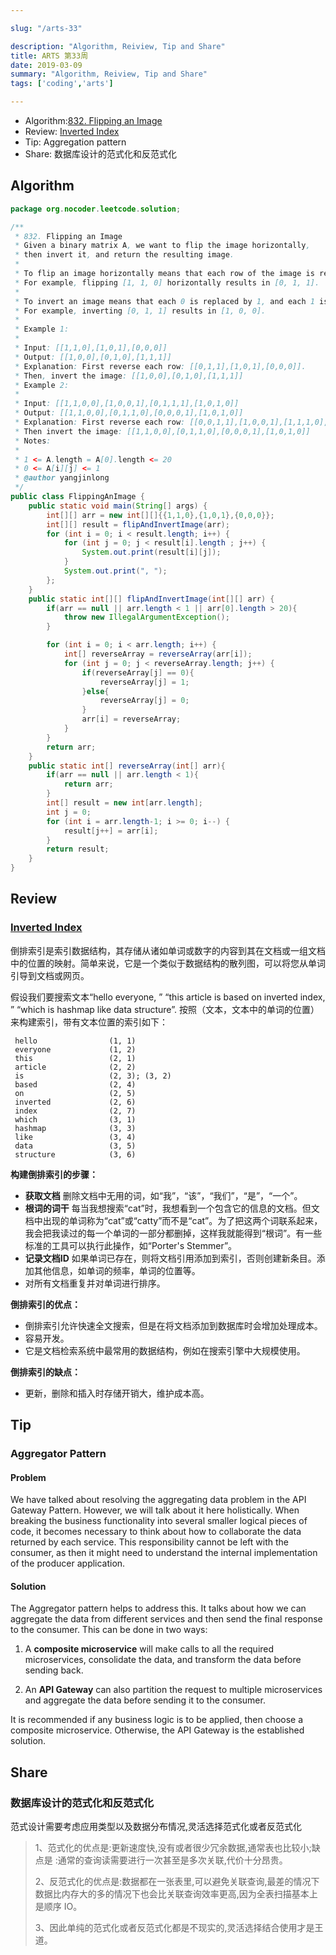 ```yaml
---

slug: "/arts-33"

description: "Algorithm, Reiview, Tip and Share"
title: ARTS 第33周
date: 2019-03-09
summary: "Algorithm, Reiview, Tip and Share"
tags: ['coding','arts']

---
```


- Algorithm:[832. Flipping an Image](https://leetcode.com/problems/flipping-an-image/)
- Review: [Inverted Index](https://www.geeksforgeeks.org/inverted-index/)
- Tip: Aggregation pattern
- Share: 数据库设计的范式化和反范式化

## Algorithm

```java
package org.nocoder.leetcode.solution;

/**
 * 832. Flipping an Image
 * Given a binary matrix A, we want to flip the image horizontally,
 * then invert it, and return the resulting image.
 *
 * To flip an image horizontally means that each row of the image is reversed.
 * For example, flipping [1, 1, 0] horizontally results in [0, 1, 1].
 *
 * To invert an image means that each 0 is replaced by 1, and each 1 is replaced by 0.
 * For example, inverting [0, 1, 1] results in [1, 0, 0].
 *
 * Example 1:
 *
 * Input: [[1,1,0],[1,0,1],[0,0,0]]
 * Output: [[1,0,0],[0,1,0],[1,1,1]]
 * Explanation: First reverse each row: [[0,1,1],[1,0,1],[0,0,0]].
 * Then, invert the image: [[1,0,0],[0,1,0],[1,1,1]]
 * Example 2:
 *
 * Input: [[1,1,0,0],[1,0,0,1],[0,1,1,1],[1,0,1,0]]
 * Output: [[1,1,0,0],[0,1,1,0],[0,0,0,1],[1,0,1,0]]
 * Explanation: First reverse each row: [[0,0,1,1],[1,0,0,1],[1,1,1,0],[0,1,0,1]].
 * Then invert the image: [[1,1,0,0],[0,1,1,0],[0,0,0,1],[1,0,1,0]]
 * Notes:
 *
 * 1 <= A.length = A[0].length <= 20
 * 0 <= A[i][j] <= 1
 * @author yangjinlong
 */
public class FlippingAnImage {
    public static void main(String[] args) {
        int[][] arr = new int[][]{{1,1,0},{1,0,1},{0,0,0}};
        int[][] result = flipAndInvertImage(arr);
        for (int i = 0; i < result.length; i++) {
            for (int j = 0; j < result[i].length ; j++) {
                System.out.print(result[i][j]);
            }
            System.out.print(", ");
        };
    }
    public static int[][] flipAndInvertImage(int[][] arr) {
        if(arr == null || arr.length < 1 || arr[0].length > 20){
            throw new IllegalArgumentException();
        }

        for (int i = 0; i < arr.length; i++) {
            int[] reverseArray = reverseArray(arr[i]);
            for (int j = 0; j < reverseArray.length; j++) {
                if(reverseArray[j] == 0){
                    reverseArray[j] = 1;
                }else{
                    reverseArray[j] = 0;
                }
                arr[i] = reverseArray;
            }
        }
        return arr;
    }
    public static int[] reverseArray(int[] arr){
        if(arr == null || arr.length < 1){
            return arr;
        }
        int[] result = new int[arr.length];
        int j = 0;
        for (int i = arr.length-1; i >= 0; i--) {
            result[j++] = arr[i];
        }
        return result;
    }
}

```

## Review

### [Inverted Index](https://www.geeksforgeeks.org/inverted-index/)

倒排索引是索引数据结构，其存储从诸如单词或数字的内容到其在文档或一组文档中的位置的映射。简单来说，它是一个类似于数据结构的散列图，可以将您从单词引导到文档或网页。

假设我们要搜索文本“hello everyone, ” “this article is based on inverted index, ” “which is hashmap like data structure”. 按照（文本，文本中的单词的位置）来构建索引，带有文本位置的索引如下：

```
 hello                (1, 1)
 everyone             (1, 2)
 this                 (2, 1)
 article              (2, 2)
 is                   (2, 3); (3, 2)
 based                (2, 4)
 on                   (2, 5)
 inverted             (2, 6)
 index                (2, 7)
 which                (3, 1)
 hashmap              (3, 3)
 like                 (3, 4)
 data                 (3, 5)
 structure            (3, 6)
```

**构建倒排索引的步骤：**

- **获取文档**
  删除文档中无用的词，如“我”，“该”，“我们”，“是”，“一个”。
- **根词的词干**
  每当我想搜索“cat”时，我想看到一个包含它的信息的文档。但文档中出现的单词称为“cat”或“catty”而不是“cat”。为了把这两个词联系起来，我会把我读过的每一个单词的一部分都删掉，这样我就能得到“根词”。有一些标准的工具可以执行此操作，如“Porter's Stemmer”。
- **记录文档ID**
  如果单词已存在，则将文档引用添加到索引，否则创建新条目。添加其他信息，如单词的频率，单词的位置等。
- 对所有文档重复并对单词进行排序。

**倒排索引的优点：**

- 倒排索引允许快速全文搜索，但是在将文档添加到数据库时会增加处理成本。
- 容易开发。
- 它是文档检索系统中最常用的数据结构，例如在搜索引擎中大规模使用。

**倒排索引的缺点：**

- 更新，删除和插入时存储开销大，维护成本高。

## Tip

### Aggregator Pattern

#### **Problem**

We have talked about resolving the aggregating data problem in the API Gateway Pattern. However, we will talk about it here holistically. When breaking the business functionality into several smaller logical pieces of code, it becomes necessary to think about how to collaborate the data returned by each service. This responsibility cannot be left with the consumer, as then it might need to understand the internal implementation of the producer application.

#### **Solution**

The Aggregator pattern helps to address this. It talks about how we can aggregate the data from different services and then send the final response to the consumer. This can be done in two ways:

1. A **composite microservice** will make calls to all the required microservices, consolidate the data, and transform the data before sending back.

2. An **API Gateway** can also partition the request to multiple microservices and aggregate the data before sending it to the consumer.

It is recommended if any business logic is to be applied, then choose a composite microservice. Otherwise, the API Gateway is the established solution.

## Share

### 数据库设计的范式化和反范式化

范式设计需要考虑应用类型以及数据分布情况,灵活选择范式化或者反范式化

> 1、范式化的优点是:更新速度快,没有或者很少冗余数据,通常表也比较小;缺点是 :通常的查询读需要进行一次甚至是多次关联,代价十分昂贵。
>
> 2、反范式化的优点是:数据都在一张表里,可以避免关联查询,最差的情况下数据比内存大的多的情况下也会比关联查询效率更高,因为全表扫描基本上是顺序 IO。
>
> 3、因此单纯的范式化或者反范式化都是不现实的,灵活选择结合使用才是王道。